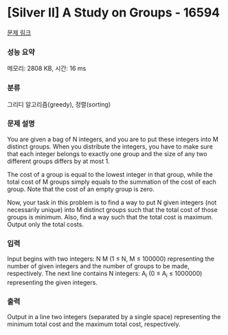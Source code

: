 # [Silver II] A Study on Groups - 16594 

[문제 링크](https://www.acmicpc.net/problem/16594) 

### 성능 요약

메모리: 2808 KB, 시간: 16 ms

### 분류

그리디 알고리즘(greedy), 정렬(sorting)

### 문제 설명

<p>You are given a bag of N integers, and you are to put these integers into M distinct groups. When you distribute the integers, you have to make sure that each integer belongs to exactly one group and the size of any two different groups differs by at most 1.</p>

<p>The cost of a group is equal to the lowest integer in that group, while the total cost of M groups simply equals to the summation of the cost of each group. Note that the cost of an empty group is zero.</p>

<p>Now, your task in this problem is to find a way to put N given integers (not necessarily unique) into M distinct groups such that the total cost of those groups is minimum. Also, find a way such that the total cost is maximum. Output only the total costs.</p>

### 입력 

 <p>Input begins with two integers: N M (1 ≤ N, M ≤ 100000) representing the number of given integers and the number of groups to be made, respectively. The next line contains N integers: A<sub>i</sub> (0 ≤ A<sub>i</sub> ≤ 1000000) representing the given integers.</p>

### 출력 

 <p>Output in a line two integers (separated by a single space) representing the minimum total cost and the maximum total cost, respectively.</p>

